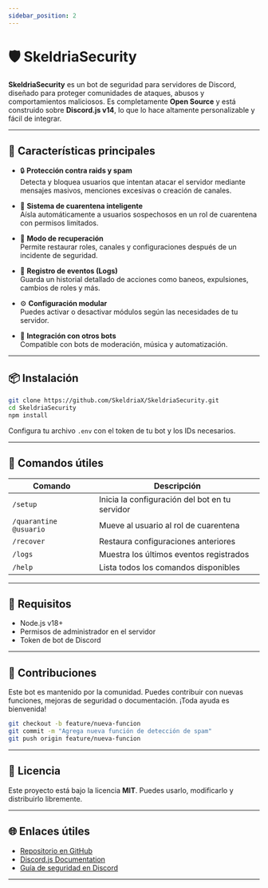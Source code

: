 ```yaml
---
sidebar_position: 2
---
```


# 🛡️ SkeldriaSecurity

**SkeldriaSecurity** es un bot de seguridad para servidores de Discord, diseñado para proteger comunidades de ataques, abusos y comportamientos maliciosos. Es completamente **Open Source** y está construido sobre **Discord.js v14**, lo que lo hace altamente personalizable y fácil de integrar.

---

## 🚀 Características principales

- 🔒 **Protección contra raids y spam**  
  Detecta y bloquea usuarios que intentan atacar el servidor mediante mensajes masivos, menciones excesivas o creación de canales.

- 🧠 **Sistema de cuarentena inteligente**  
  Aísla automáticamente a usuarios sospechosos en un rol de cuarentena con permisos limitados.

- 🔁 **Modo de recuperación**  
  Permite restaurar roles, canales y configuraciones después de un incidente de seguridad.

- 📜 **Registro de eventos (Logs)**  
  Guarda un historial detallado de acciones como baneos, expulsiones, cambios de roles y más.

- ⚙️ **Configuración modular**  
  Puedes activar o desactivar módulos según las necesidades de tu servidor.

- 🧩 **Integración con otros bots**  
  Compatible con bots de moderación, música y automatización.

---

## 📦 Instalación

```bash
git clone https://github.com/SkeldriaX/SkeldriaSecurity.git
cd SkeldriaSecurity
npm install
```

Configura tu archivo `.env` con el token de tu bot y los IDs necesarios.

---

## 🧪 Comandos útiles

| Comando | Descripción |
|--------|-------------|
| `/setup` | Inicia la configuración del bot en tu servidor |
| `/quarantine @usuario` | Mueve al usuario al rol de cuarentena |
| `/recover` | Restaura configuraciones anteriores |
| `/logs` | Muestra los últimos eventos registrados |
| `/help` | Lista todos los comandos disponibles |

---

## 🔧 Requisitos

- Node.js v18+
- Permisos de administrador en el servidor
- Token de bot de Discord

---

## 🤝 Contribuciones

Este bot es mantenido por la comunidad. Puedes contribuir con nuevas funciones, mejoras de seguridad o documentación. ¡Toda ayuda es bienvenida!

```bash
git checkout -b feature/nueva-funcion
git commit -m "Agrega nueva función de detección de spam"
git push origin feature/nueva-funcion
```

---

## 📄 Licencia

Este proyecto está bajo la licencia **MIT**. Puedes usarlo, modificarlo y distribuirlo libremente.

---

## 🌐 Enlaces útiles

- [Repositorio en GitHub](https://github.com/SkeldriaX/SkeldriaSecurity)
- [Discord.js Documentation](https://discord.js.org/)
- [Guía de seguridad en Discord](https://support.discord.com/hc/es/articles/360044103071)

---
